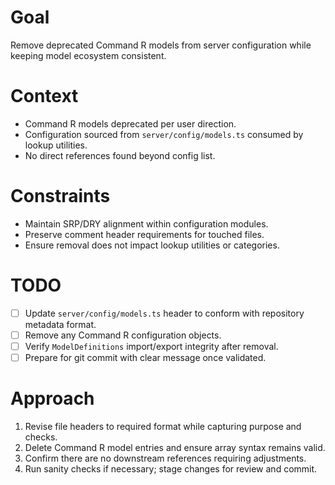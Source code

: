 <!--
 *
 * Author: AI Agent using GPT-5-Codex
 * Date: 2025-09-28T00:00:00Z
 * PURPOSE: Detailed action plan to remove Command R model entries and confirm configuration integrity.
 * SRP/DRY check: Pass - planning document unique within docs directory.
 * shadcn/ui: Pass - no UI implementation in this plan document.
-->

# Goal
Remove deprecated Command R models from server configuration while keeping model ecosystem consistent.

# Context
- Command R models deprecated per user direction.
- Configuration sourced from `server/config/models.ts` consumed by lookup utilities.
- No direct references found beyond config list.

# Constraints
- Maintain SRP/DRY alignment within configuration modules.
- Preserve comment header requirements for touched files.
- Ensure removal does not impact lookup utilities or categories.

# TODO
- [ ] Update `server/config/models.ts` header to conform with repository metadata format.
- [ ] Remove any Command R configuration objects.
- [ ] Verify `ModelDefinitions` import/export integrity after removal.
- [ ] Prepare for git commit with clear message once validated.

# Approach
1. Revise file headers to required format while capturing purpose and checks.
2. Delete Command R model entries and ensure array syntax remains valid.
3. Confirm there are no downstream references requiring adjustments.
4. Run sanity checks if necessary; stage changes for review and commit.